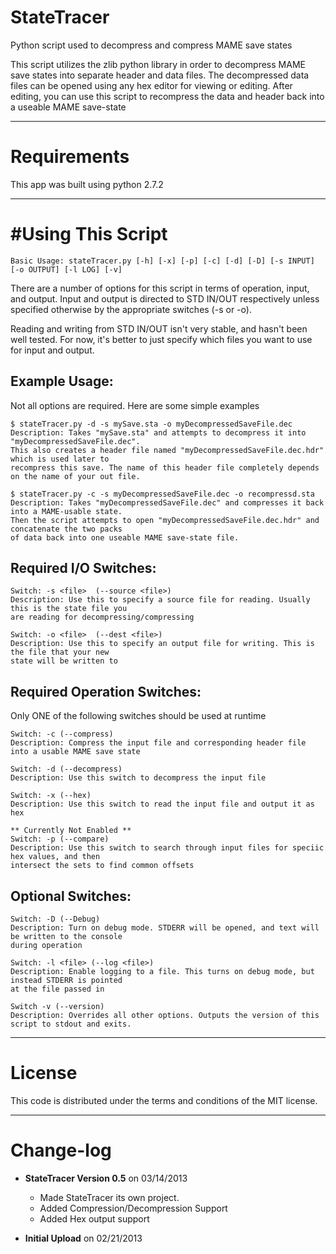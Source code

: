 StateTracer
==========

Python script used to decompress and compress MAME save states

This script utilizes the zlib python library in order to decompress MAME save states into
separate header and data files. The decompressed data files can be opened using any hex editor for
viewing or editing. After editing, you can use this script to recompress the data and header back 
into a useable MAME save-state

------------
Requirements
============

This app was built using python 2.7.2

-----------------
#Using This Script
=================

    Basic Usage: stateTracer.py [-h] [-x] [-p] [-c] [-d] [-D] [-s INPUT] [-o OUTPUT] [-l LOG] [-v]

There are a number of options for this script in terms of operation, input, and output. 
Input and output is directed to STD IN/OUT respectively unless specified otherwise by the 
appropriate switches (-s or -o). 

Reading and writing from STD IN/OUT isn't very stable, and hasn't been well tested. For now, 
it's better to just specify which files you want to use for input and output.

Example Usage:
---------
Not all options are required. Here are some simple examples

    $ stateTracer.py -d -s mySave.sta -o myDecompressedSaveFile.dec
    Description: Takes "mySave.sta" and attempts to decompress it into "myDecompressedSaveFile.dec". 
    This also creates a header file named "myDecompressedSaveFile.dec.hdr" which is used later to 
    recompress this save. The name of this header file completely depends on the name of your out file.

    $ stateTracer.py -c -s myDecompressedSaveFile.dec -o recompressd.sta
    Description: Takes "myDecompressedSaveFile.dec" and compresses it back into a MAME-usable state. 
    Then the script attempts to open "myDecompressedSaveFile.dec.hdr" and concatenate the two packs 
    of data back into one useable MAME save-state file.

Required I/O Switches:
----------------------
    Switch: -s <file>  (--source <file>)
    Description: Use this to specify a source file for reading. Usually this is the state file you
    are reading for decompressing/compressing

    Switch: -o <file>  (--dest <file>)
    Description: Use this to specify an output file for writing. This is the file that your new 
    state will be written to


Required Operation Switches:
----------------------------------------------------------------------------
Only ONE of the following switches should be used at runtime

    Switch: -c (--compress)
    Description: Compress the input file and corresponding header file into a usable MAME save state

    Switch: -d (--decompress)
    Description: Use this switch to decompress the input file

    Switch: -x (--hex)
    Description: Use this switch to read the input file and output it as hex

    ** Currently Not Enabled **
    Switch: -p (--compare)
    Description: Use this switch to search through input files for speciic hex values, and then 
    intersect the sets to find common offsets

Optional Switches:
------------------
    Switch: -D (--Debug)
    Description: Turn on debug mode. STDERR will be opened, and text will be written to the console 
    during operation

    Switch: -l <file> (--log <file>)
    Description: Enable logging to a file. This turns on debug mode, but instead STDERR is pointed 
    at the file passed in

    Switch -v (--version)
    Description: Overrides all other options. Outputs the version of this script to stdout and exits.

-------
License
=======

This code is distributed under the terms and conditions of the MIT license. 

----------
Change-log
==========

- **StateTracer Version 0.5** on 03/14/2013
    + Made StateTracer its own project.
    + Added Compression/Decompression Support
    + Added Hex output support

- **Initial Upload** on 02/21/2013